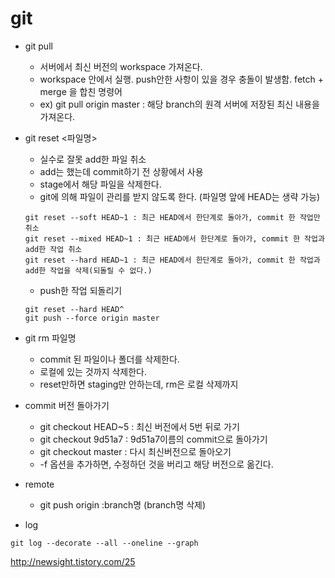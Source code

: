 # git

- git pull
	- 서버에서 최신 버전의 workspace 가져온다.
	- workspace 안에서 실행. push안한 사항이 있을 경우 충돌이 발생함. fetch + merge 을 합친 명령어
	- ex) git pull origin master : 해당 branch의 원격 서버에 저장된 최신 내용을 가져온다.

- git reset <파일명>
	- 실수로 잘못 add한 파일 취소
	- add는 했는데 commit하기 전 상황에서 사용
	- stage에서 해당 파일을 삭제한다.
	- git에 의해 파일이 관리를 받지 않도록 한다. (파일명 앞에 HEAD는 생략 가능)
	````
	git reset --soft HEAD~1 : 최근 HEAD에서 한단계로 돌아가, commit 한 작업만 취소
	git reset --mixed HEAD~1 : 최근 HEAD에서 한단계로 돌아가, commit 한 작업과 add한 작업 취소
	git reset --hard HEAD~1 : 최근 HEAD에서 한단계로 돌아가, commit 한 작업과 add한 작업을 삭제(되돌릴 수 없다.)
	````
	- push한 작업 되돌리기
	````
	git reset --hard HEAD^
	git push --force origin master
	````
- git rm 파일명
	- commit 된 파일이나 폴더를 삭제한다.
	- 로컬에 있는 것까지 삭제한다.
	- reset만하면 staging만 안하는데, rm은 로컬 삭제까지

- commit 버전 돌아가기
	- git checkout HEAD~5 : 최신 버전에서 5번 뒤로 가기
	- git checkout 9d51a7 : 9d51a7이름의 commit으로 돌아가기
	- git checkout master : 다시 최신버전으로 돌아오기
	- -f 옵션을 추가하면, 수정하던 것을 버리고 해당 버전으로 옮긴다.
- remote
	- git push origin :branch명 (branch명 삭제)

- log
````
git log --decorate --all --oneline --graph
````
http://newsight.tistory.com/25